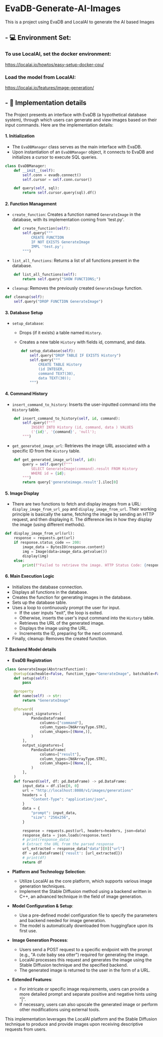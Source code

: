 # EvaDB-Generate-AI-Images
This is a project using EvaDB and LocalAI to generate the AI based Images

## - 💻 Environment Set:

### To use LocalAI, set the docker environment:

https://localai.io/howtos/easy-setup-docker-cpu/
### Load the model from LocalAI:

https://localai.io/features/image-generation/



## - 📖 Implementation details

The Project presents an interface with EvaDB (a hypothetical database system), through which users can generate and view images based on their input commands. Here are the implementation details:

#### 1. **Initialization**

- The `EvaDBManager` class serves as the main interface with EvaDB.
- Upon instantiation of an `EvaDBManager` object, it connects to EvaDB and initializes a cursor to execute SQL queries.

```python
class EvaDBManager:
    def __init__(self):
        self.conn = evadb.connect()
        self.cursor = self.conn.cursor()

    def query(self, sql):
        return self.cursor.query(sql).df()
```

#### 2. **Function Management**

- `create_function`: Creates a function named `GenerateImage` in the database, with its implementation coming from 'test.py'.

```python
    def create_function(self):
        self.query("""
            CREATE FUNCTION
            IF NOT EXISTS GenerateImage
            IMPL 'test.py';
        """)
```

- `list_all_functions`: Returns a list of all functions present in the database.

```python
    def list_all_functions(self):
        return self.query("SHOW FUNCTIONS;")
```

- `cleanup`: Removes the previously created `GenerateImage` function.

```python
def cleanup(self):
    self.query("DROP FUNCTION GenerateImage")
```

#### 3. **Database Setup**

- `setup_database`:

  - Drops (if it exists) a table named `History`.

  - Creates a new table `History` with fields id, command, and data.

  ```python
      def setup_database(self):
          self.query("DROP TABLE IF EXISTS History")
          self.query("""
              CREATE TABLE History
              (id INTEGER,
              command TEXT(30),
              data TEXT(30));
          """)
  ```

#### 4. **Command History**

- `insert_command_to_history`: Inserts the user-inputted command into the `History` table.

```python
    def insert_command_to_history(self, id, command):
        self.query(f"""
            INSERT INTO History (id, command, data ) VALUES
            ('{id}', '{command}', 'null');
        """)
```

- `get_generated_image_url`: Retrieves the image URL associated with a specific ID from the `History` table.

```python
    def get_generated_image_url(self, id):
        query = self.query(f"""
            SELECT GenerateImage(command).result FROM History
            WHERE id = {id};
        """)
        return query['generateimage.result'].iloc[0]
```

#### 5. **Image Display**

- There are two functions to fetch and display images from a URL: `display_image_from_url_pop` and `display_image_from_url`. Their working principle is basically the same, fetching the image by sending an HTTP request, and then displaying it. The difference lies in how they display the image (using different methods).

```python
def display_image_from_url(url):
    response = requests.get(url)
    if response.status_code == 200: 
        image_data = BytesIO(response.content)
        img = Image(data=image_data.getvalue())
        display(img)
    else:
        print(f"Failed to retrieve the image. HTTP Status Code: {response.status_code}")
```

#### 6. **Main Execution Logic**

- Initializes the database connection.
- Displays all functions in the database.
- Creates the function for generating images in the database.
- Sets up the database table.
- Uses a loop to continuously prompt the user for input.
  - If the user inputs "exit", the loop is exited.
  - Otherwise, inserts the user's input command into the `History` table.
  - Retrieves the URL of the generated image.
  - Displays the image using the URL.
  - Increments the ID, preparing for the next command.
- Finally, cleanup: Removes the created function.

#### 7. Backend Model details

- **EvaDB Registration**

```python
class GenerateImage(AbstractFunction):
    @setup(cacheable=False, function_type="GenerateImage", batchable=False)
    def setup(self):
        pass

    @property
    def name(self) -> str:
        return "GenerateImage"

    @forward(
        input_signatures=[
            PandasDataframe(
                columns=["command"],
                column_types=[NdArrayType.STR],
                column_shapes=[(None,)],
            )
        ],
        output_signatures=[
            PandasDataframe(
                columns=["result"],
                column_types=[NdArrayType.STR],
                column_shapes=[(None,)],
            )
        ],
    )
    def forward(self, df: pd.DataFrame) -> pd.DataFrame:
        input_data = df.iloc[0, 0]
        url = "http://localhost:8080/v1/images/generations"
        headers = {
            "Content-Type": "application/json",
        }
        data = {
            "prompt": input_data,
            "size": "256x256",
        }

        response = requests.post(url, headers=headers, json=data)
        response_data = json.loads(response.text)
        # print(response_data)
        # Extract the URL from the parsed response
        url_extracted = response_data["data"][0]["url"]
        df = pd.DataFrame({'result': [url_extracted]})
        # print(df)
        return df
```

- **Platform and Technology Selection**:
  - Utilize LocalAI as the core platform, which supports various image generation techniques.
  - Implement the Stable Diffusion method using a backend written in C++, an advanced technique in the field of image generation.

- **Model Configuration & Setup**:
  - Use a pre-defined model configuration file to specify the parameters and backend needed for image generation.
  - The model is automatically downloaded from huggingface upon its first use.

- **Image Generation Process**:
  - Users send a POST request to a specific endpoint with the prompt (e.g., "A cute baby sea otter") required for generating the image.
  - LocalAI processes this request and generates the image using the Stable Diffusion technique and the specified backend.
  - The generated image is returned to the user in the form of a URL.

- **Extended Features**:
  - For intricate or specific image requirements, users can provide a more detailed prompt and separate positive and negative hints using "|".
  - If necessary, users can also upscale the generated image or perform other modifications using external tools.

This implementation leverages the LocalAI platform and the Stable Diffusion technique to produce and provide images upon receiving descriptive requests from users.
